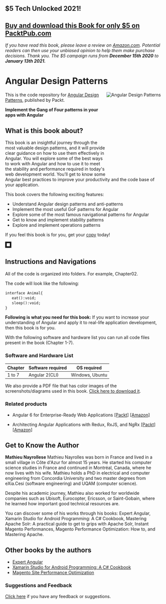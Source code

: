 ## $5 Tech Unlocked 2021!
[Buy and download this Book for only $5 on PacktPub.com](https://www.packtpub.com/product/angular-design-patterns/9781786461728)
-----
*If you have read this book, please leave a review on [Amazon.com](https://www.amazon.com/gp/product/1786461722).     Potential readers can then use your unbiased opinion to help them make purchase decisions. Thank you. The $5 campaign         runs from __December 15th 2020__ to __January 13th 2021.__*

# Angular Design Patterns

<a href="https://www.packtpub.com/web-development/angular-design-patterns?utm_source=github&utm_medium=repository&utm_campaign=9781786461728"><img src="https://d1ldz4te4covpm.cloudfront.net/sites/default/files/imagecache/ppv4_main_book_cover/9781786461728.png" alt="Angular Design Patterns" height="256px" align="right"></a>

This is the code repository for [Angular Design Patterns](https://www.packtpub.com/web-development/angular-design-patterns?utm_source=github&utm_medium=repository&utm_campaign=9781786461728), published by Packt.

**Implement the Gang of Four patterns in your apps with Angular**

## What is this book about?
This book is an insightful journey through the most valuable design patterns, and it will provide clear guidance on how to use them effectively in Angular. You will explore some of the best ways to work with Angular and how to use it to meet the stability and performance required in today's web development world. You’ll get to know some Angular best practices to improve your productivity and the code base of your application.

This book covers the following exciting features:
* Understand Angular design patterns and anti-patterns
*	Implement the most useful GoF patterns for Angular 
*	Explore some of the most famous navigational patterns for Angular 
*	Get to know and implement stability patterns
*	Explore and implement operations patterns

If you feel this book is for you, get your [copy](https://www.amazon.com/dp/1786461722) today!

<a href="https://www.packtpub.com/?utm_source=github&utm_medium=banner&utm_campaign=GitHubBanner"><img src="https://raw.githubusercontent.com/PacktPublishing/GitHub/master/GitHub.png" 
alt="https://www.packtpub.com/" border="5" /></a>


## Instructions and Navigations
All of the code is organized into folders. For example, Chapter02.

The code will look like the following:
```
interface Animal{ 
   eat():void; 
   sleep():void; 
} 
```

**Following is what you need for this book:**
If you want to increase your understanding of Angular and apply it to real-life application development, then this book is for you.

With the following software and hardware list you can run all code files present in the book (Chapter 1-7).

### Software and Hardware List

| Chapter  | Software required                   | OS required                        |
| -------- | ------------------------------------| -----------------------------------|
| 1 to 7   | Angular 2(CLI)                      | Windows, Ubuntu                    |


We also provide a PDF file that has color images of the screenshots/diagrams used in this book. [Click here to download it](https://www.packtpub.com/sites/default/files/downloads/AngularDesignPatterns_ColorImages.pdf).

### Related products <Paste books from the Other books you may enjoy section>
* Angular 6 for Enterprise-Ready Web Applications [[Packt]](https://www.packtpub.com/web-development/angular-6-enterprise-ready-web-applications?utm_source=github&utm_medium=repository&utm_campaign=9781786462909) [[Amazon]](https://www.amazon.com/dp/1786462907)

* Architecting Angular Applications with Redux, RxJS, and NgRx [[Packt]](https://www.packtpub.com/web-development/architecting-angular-applications-redux?utm_source=github&utm_medium=repository&utm_campaign=9781787122406) [[Amazon]](https://www.amazon.com/dp/1787122409)

## Get to Know the Author
**Mathieu Nayrollese**
Mathieu Nayrolles was born in France and lived in a small village in Côte d'Azur for almost 15 years. He started his computer science studies in France and continued in Montréal, Canada, where he now lives with his wife. Mathieu holds a PhD in electrical and computer engineering from Concordia University and two master degrees from eXia.Cesi (software engineering) and UQAM (computer science).

Despite his academic journey, Mathieu also worked for worldwide companies such as Ubisoft, Eurocopter, Ericsson, or Saint-Gobain, where he learned how important good technical resources are.

You can discover some of his works through his books: Expert Angular, Xamarin Studio for Android Programming: A C# Cookbook, Mastering Apache Solr: A practical guide to get to grips with Apache Solr, Instant Magento Performances, Magento Performance Optimization: How to, and Mastering Apache.

## Other books by the authors
* [Expert Angular](https://www.packtpub.com/web-development/expert-angular?utm_source=github&utm_medium=repository&utm_campaign=9781785880230)
* [Xamarin Studio for Android Programming: A C# Cookbook](https://www.packtpub.com/application-development/xamarin-studio-android-programming-c-cookbook?utm_source=github&utm_medium=repository&utm_campaign=9781849691406)
* [Magento Site Performance Optimization](https://www.packtpub.com/web-development/magento-site-performance-optimization?utm_source=github&utm_medium=repository&utm_campaign=9781783287055)

### Suggestions and Feedback
[Click here](https://docs.google.com/forms/d/e/1FAIpQLSdy7dATC6QmEL81FIUuymZ0Wy9vH1jHkvpY57OiMeKGqib_Ow/viewform) if you have any feedback or suggestions.
